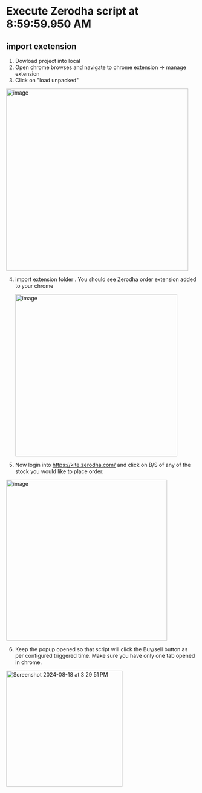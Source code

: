 # Execute Zerodha script at 8:59:59.950 AM 

## import exetension

1. Dowload project into local
2. Open chrome browses and navigate to chrome extension -> manage extension
3. Click on "load unpacked"

<img width="481" alt="image" src="https://github.com/user-attachments/assets/677c6801-e100-424d-a5f9-bcd9024da0d7">




4. import extension folder . You should see Zerodha order extension added to your chrome
   
   <img width="428" alt="image" src="https://github.com/user-attachments/assets/f6b5effb-9c1c-4bbe-81fb-efd7fe34c2ec">
   

5. Now login into https://kite.zerodha.com/  and click on B/S of any of the stock you would like to place order.
  <img width="425" alt="image" src="https://github.com/user-attachments/assets/f26f4704-404e-41e6-b1cc-0520be6980fb">


6.   Keep the popup opened so that script will click the Buy/sell button as per configured triggered time. Make sure you have only one tab opened in chrome.
   

   <img width="307" alt="Screenshot 2024-08-18 at 3 29 51 PM" src="https://github.com/user-attachments/assets/494e0da4-72b3-4744-a5f1-129779609ad0">

